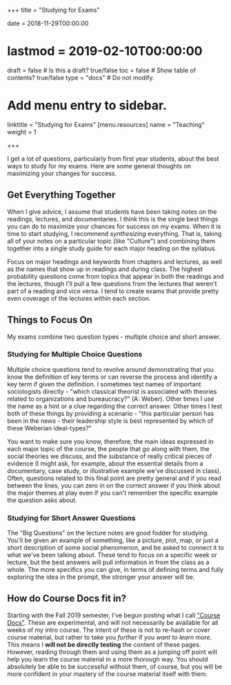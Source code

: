 +++
title = "Studying for Exams"

date = 2018-11-29T00:00:00
# lastmod = 2019-02-10T00:00:00

draft = false  # Is this a draft? true/false
toc = false  # Show table of contents? true/false
type = "docs"  # Do not modify.

# Add menu entry to sidebar.
linktitle = "Studying for Exams"
[menu.resources]
  name = "Teaching"
  weight = 1

+++

I get a lot of questions, particularly from first year students, about the best ways to study for my exams. Here are some general thoughts on maximizing your changes for success.

## Get Everything Together
When I give advice, I assume that students have been taking notes on the readings, lectures, and documentaries. I think this is the single best things you can do to maximize your chances for success on my exams. When it is time to start studying, I recommend *synthesizing* everything. That is, taking all of your notes on a particular topic (like "Culture") and combining them together into a single study guide for each major heading on the syllabus. 

Focus on major headings and keywords from chapters and lectures, as well as the names that show up in readings and during class. The highest probability questions come from topics that appear in both the readings and the lectures, though I'll pull a few questions from the lectures that weren't part of a reading and vice versa. I tend to create exams that provide pretty even coverage of the lectures within each section.

## Things to Focus On
My exams combine two question types - multiple choice and short answer. 

### Studying for Multiple Choice Questions
Multiple choice questions tend to revolve around demonstrating that you know the definition of key terms or can reverse the process and identify a key term if given the definition. I sometimes test names of important sociologists directly - "which classical theorist is associated with theories related to organizations and bureaucracy?" (A: Weber). Other times I use the name as a hint or a clue regarding the correct answer. Other times I test both of these things by providing a scenario - "this particular person has been in the news - their leadership style is best represented by which of these Weberian ideal-types?"

You want to make sure you know, therefore, the main ideas expressed in each major topic of the course, the people that go along with them, the social theories we discuss, and the substance of really critical pieces of evidence (I might ask, for example, about the essential details from a documentary, case study, or illustrative example we've discussed in class). Often, questions related to this final point are pretty general and if you read between the lines, you can zero in on the correct answer if you think about the major themes at play even if you can't remember the specific example the question asks about.

### Studying for Short Answer Questions
The "Big Questions" on the lecture notes are good fodder for studying. You'll be given an example of something, like a picture, plot, map, or just a short description of some social phenomenon, and be asked to connect it to what we've been talking about. These tend to focus on a specific week or lecture, but the best answers will pull information in from the class as a whole. The more specifics you can give, in terms of defining terms and fully exploring the idea in the prompt, the stronger your answer will be. 

## How do Course Docs fit in?
Starting with the Fall 2019 semester, I've begun posting what I call ["Course Docs"](https://slu-soc1120.github.io/docs/). These are experimental, and will not necessarily be available for all weeks of my intro course. The intent of these is not to re-hash or cover course material, but rather to take you *further* if you *want to learn more*. This means I **will not be directly testing** the content of these pages. However, reading through them and using them as a jumping off point will help you learn the course material in a more thorough way. You should absolutely be able to be successful without them, of course, but you will be more confident in your mastery of the course material itself with them.
